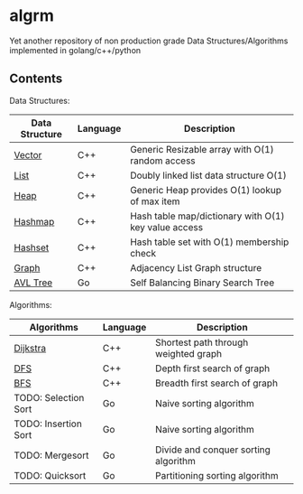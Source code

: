 # algrm
Yet another repository of non production grade Data Structures/Algorithms 
implemented in golang/c++/python

## Contents
Data Structures:

| Data Structure | Language |  Description | 
| --- | --- | --- |
| [Vector](./structs/vector/cpp/) | C++ | Generic Resizable array with O(1) random access |
| [List](./structs/list/cpp/) | C++ | Doubly linked list data structure O(1) |
| [Heap](./structs/heap/cpp/) | C++ | Generic Heap provides O(1) lookup of max item |
| [Hashmap](./structs/hashmap/cpp/) | C++ | Hash table map/dictionary with O(1) key value access |
| [Hashset](./structs/hashset/cpp) | C++ | Hash table set with O(1) membership check |
| [Graph](./structs/graph/cpp) | C++ | Adjacency List Graph structure |
| [AVL Tree](./structs/avl/go/) | Go | Self Balancing Binary Search Tree |

Algorithms:

| Algorithms | Language | Description |
| --- | --- | --- |
| [Dijkstra](./algos/dijkstra/cpp/) | C++ | Shortest path through weighted graph |
| [DFS](./algos/dfs/cpp/) | C++ | Depth first search of graph |
| [BFS](./algos/bfs/cpp) | C++ | Breadth first search of graph |
| TODO: Selection Sort | Go | Naive sorting algorithm |
| TODO: Insertion Sort | Go | Naive sorting algorithm |
| TODO: Mergesort | Go | Divide and conquer sorting algorithm |
| TODO: Quicksort | Go | Partitioning sorting algorithm |

